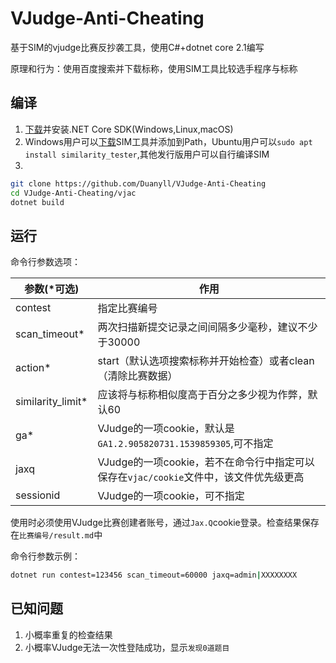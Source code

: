 # VJudge-Anti-Cheating

基于SIM的vjudge比赛反抄袭工具，使用C#+dotnet core 2.1编写

原理和行为：使用百度搜索并下载标称，使用SIM工具比较选手程序与标称

## 编译
1. [下载](https://dotnet.microsoft.com/learn/dotnet/hello-world-tutorial)并安装.NET Core SDK(Windows,Linux,macOS)
2. Windows用户可以[下载](https://dickgrune.com/Programs/similarity_tester/)SIM工具并添加到Path，Ubuntu用户可以`sudo apt install similarity_tester`,其他发行版用户可以自行编译SIM
3. 
```sh
git clone https://github.com/Duanyll/VJudge-Anti-Cheating
cd VJudge-Anti-Cheating/vjac
dotnet build
```
## 运行
命令行参数选项：

|参数(\*可选)|                   作用                        |
|-----------|-----------------------------------------------|
|contest    |指定比赛编号|
|scan_timeout\*|两次扫描新提交记录之间间隔多少毫秒，建议不少于30000|
|action\*     |start（默认选项搜索标称并开始检查）或者clean（清除比赛数据）|
|similarity_limit*|应该将与标称相似度高于百分之多少视为作弊，默认60|
|ga\*    |VJudge的一项cookie，默认是`GA1.2.905820731.1539859305`,可不指定|
|jaxq    |VJudge的一项cookie，若不在命令行中指定可以保存在`vjac/cookie`文件中，该文件优先级更高|
|sessionid|VJudge的一项cookie，可不指定|

使用时必须使用VJudge比赛创建者账号，通过`Jax.Q`cookie登录。检查结果保存在`比赛编号/result.md`中

命令行参数示例：

```sh
dotnet run contest=123456 scan_timeout=60000 jaxq=admin|XXXXXXXX
```

## 已知问题

1. 小概率重复的检查结果
2. 小概率VJudge无法一次性登陆成功，显示`发现0道题目`
